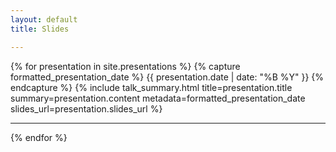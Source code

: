 ```yaml
---
layout: default
title: Slides

---
```


{% for presentation in site.presentations %}
  {% capture formatted_presentation_date %}
    <i class="fa fa-calendar"></i> {{ presentation.date | date: "%B %Y" }}
  {% endcapture %}
  {% include talk_summary.html title=presentation.title summary=presentation.content metadata=formatted_presentation_date slides_url=presentation.slides_url %}
  <hr />
{% endfor %}
